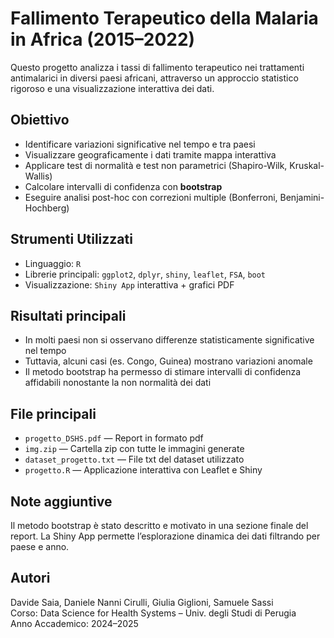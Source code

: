 # Fallimento Terapeutico della Malaria in Africa (2015–2022)

Questo progetto analizza i tassi di fallimento terapeutico nei trattamenti antimalarici in diversi paesi africani, attraverso un approccio statistico rigoroso e una visualizzazione interattiva dei dati.

##  Obiettivo
- Identificare variazioni significative nel tempo e tra paesi
- Visualizzare geograficamente i dati tramite mappa interattiva
- Applicare test di normalità e test non parametrici (Shapiro-Wilk, Kruskal-Wallis)
- Calcolare intervalli di confidenza con **bootstrap**
- Eseguire analisi post-hoc con correzioni multiple (Bonferroni, Benjamini-Hochberg)

##  Strumenti Utilizzati
- Linguaggio: `R`
- Librerie principali: `ggplot2`, `dplyr`, `shiny`, `leaflet`, `FSA`, `boot`
- Visualizzazione: `Shiny App` interattiva + grafici PDF

##  Risultati principali
- In molti paesi non si osservano differenze statisticamente significative nel tempo
- Tuttavia, alcuni casi (es. Congo, Guinea) mostrano variazioni anomale
- Il metodo bootstrap ha permesso di stimare intervalli di confidenza affidabili nonostante la non normalità dei dati

##  File principali
- `progetto_DSHS.pdf` — Report in formato pdf
- `img.zip` — Cartella zip con tutte le immagini generate
- `dataset_progetto.txt` — File txt del dataset utilizzato
- `progetto.R` — Applicazione interattiva con Leaflet e Shiny

## Note aggiuntive
Il metodo bootstrap è stato descritto e motivato in una sezione finale del report. La Shiny App permette l’esplorazione dinamica dei dati filtrando per paese e anno.

## Autori
Davide Saia, Daniele Nanni Cirulli, Giulia Giglioni, Samuele Sassi  
Corso: Data Science for Health Systems – Univ. degli Studi di Perugia  
Anno Accademico: 2024–2025

